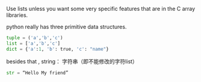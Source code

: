 Use lists unless you want some very specific features that are in the C array libraries.

python really has three primitive data structures.

```python
tuple = ('a','b','c')
list = ['a','b','c']
dict = {'a':1, 'b': true, 'c': "name"}
```

besides that , string： 字符串（即不能修改的字符list）

```python
str = “Hello My friend”
```
